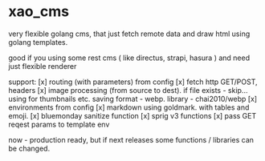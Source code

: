 # xao_cms
very flexible golang cms, that just fetch remote data and draw html using golang templates.

good if you using some rest cms ( like directus, strapi, hasura ) and need just flexible renderer

support:
[x] routing (with parameters) from config
[x] fetch http GET/POST, headers
[x] image processing (from source to dest). if file exists - skip... using for thumbnails etc. saving format - webp. library - chai2010/webp
[x] environments from config
[x] markdown using goldmark. with tables and emoji.
[x] bluemonday sanitize function
[x] sprig v3 functions
[x] pass GET reqest params to template env

now - production ready, but if next releases some functions / libraries can be changed.
